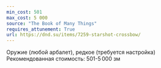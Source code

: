 ```yaml
---
min_cost: 501
max_cost: 5 000
source: "The Book of Many Things"
requires_attunement: True
url: https://dnd.su/items/7259-starshot-crossbow/
---
```


Оружие (любой арбалет), редкое (требуется настройка)
Рекомендованная стоимость: 501-5 000 зм